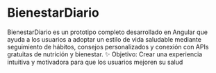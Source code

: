 # BienestarDiario
BienestarDiario es un prototipo completo desarrollado en Angular que ayuda a los usuarios a adoptar un estilo de vida saludable mediante seguimiento de hábitos, consejos personalizados y conexión con APIs gratuitas de nutrición y bienestar.  ✨ Objetivo: Crear una experiencia intuitiva y motivadora para que los usuarios mejoren su salud
